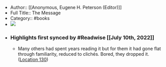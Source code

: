 - Author:: [[Anonymous, Eugene H. Peterson (Editor)]]
- Full Title:: The Message
- Category:: #books
- ![](https://images-na.ssl-images-amazon.com/images/I/51RQ2wdH41L._SL200_.jpg)
- ### Highlights first synced by #Readwise [[July 10th, 2022]]
    - Many others had spent years reading it but for them it had gone flat through familiarity, reduced to clichés. Bored, they dropped it. ([Location 130](https://readwise.io/to_kindle?action=open&asin=B00IV3836G&location=130))
